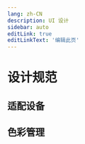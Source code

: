 ```yaml
---
lang: zh-CN
description: UI 设计
sidebar: auto
editLink: true
editLinkText: '编辑此页'
---
```


# 设计规范
## 适配设备

## 色彩管理